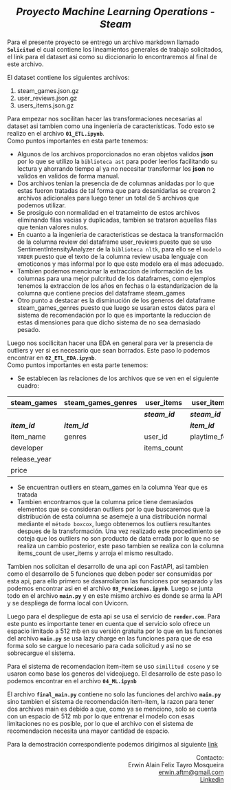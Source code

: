 
# <center><small>***Proyecto Machine Learning Operations - Steam***</small></center>  

Para el presente proyecto se entrego un archivo markdown llamado **`Solicitud`** el cual contiene los lineamientos generales de trabajo solicitados, el link para el dataset asi como su diccionario lo encontraremos al final de este archivo.

El dataset contiene los siguientes archivos: 

1. steam_games.json.gz
2. user_reviews.json.gz
3. users_items.json.gz  

Para empezar nos socilitan hacer las transformaciones necesarias al dataset asi tambien como una ingeniería de características. Todo esto se realizo en el archivo **`01_ETL.ipynb`**.<br>
Como puntos importantes en esta parte tenemos:
+ Algunos de los archivos proporcionados no eran objetos validos **json** por lo que se utilizo la `biblioteca ast` para poder leerlos facilitando su lectura y ahorrando tiempo al ya no necesitar transformar los **json** no validos en validos de forma manual.
+ Dos archivos tenian la presencia de de columnas anidadas por lo que estas fueron tratadas de tal forma que para desanidarlas se crearon 2 archivos adicionales para luego tener un total de 5 archivos que podemos utilizar.
+ Se prosiguio con normalidad en el tratameinto de estos archivos eliminando filas vacias y duplicadas, tambien se trataron aquellas filas que tenian valores nulos.
+ En cuanto a la ingenieria de caracteristicas se destaca la transformación de la columna review del dataframe user_reviews puesto que se uso SentimentIntensityAnalyzer de la `biblioteca nltk`, para ello se el `modelo VADER` puesto que el texto de la columna review usaba lenguaje con emoticonos y mas informal por lo que este modelo era el mas adecuado.
+ Tambien podemos mencionar la extraccion de información de las columnas para una mejor pulcritud de los dataframes, como ejemplos tenemos la extraccion de los años en fechas o la estandarizacion de la columna que contiene precios del dataframe steam_games
+ Otro punto a destacar es la disminución de los generos del dataframe steam_games_genres puesto que luego se usaran estos datos para el sistema de recomendación por lo que es importante la reduccion de estas dimensiones para que dicho sistema de no sea demasiado pesado. 

Luego nos socilicitan hacer una EDA en general para ver la presencia de outliers y ver si es necesario que sean borrados. Este paso lo podemos encontrar en **`02_ETL_EDA.ipynb`**.<br>
Como puntos importantes en esta parte tenemos:
+ Se establecen las relaciones de los archivos que se ven en el siguiente cuadro:

|steam_games|steam_games_genres|user_items|user_items_list|user_reviews|
|-|-|-|-|-|
| | |***steam_id***|***steam_id***|***steam_id***|
|***item_id***|***item_id***||***item_id***|***item_id***|
|item_name|genres|user_id|playtime_forever|posted|
|developer||items_count| |recommend|
|release_year| | | |sentiment_analysis|
|price| | | |review|
+ Se encuentran outliers en steam_games en la columna Year que es tratada
+ Tambien encontramos que la columna price tiene demasiados elementos que se consideran outliers por lo que buscaremos que la distribución de esta columna se asemeje a una distribución normal mediante el `método boxcox`, luego obtenemos los outliers resultantes despues de la transformación. Una vez realizado este procedimiento se coteja  que los outliers no son producto de data errada por lo que no se realiza un cambio posterior, este paso tambien se realiza con la columna items_count de user_items y arroja el mismo resultado.

Tambien nos solicitan el desarrollo de una api con FastAPI, asi tambien como el desarrollo de 5 funciones que deben poder ser consumidas por esta api, para ello primero se dasarrollaron las funciones por separado y las podemos encontrar asi en el archivo **`03_Funciones.ipynb`**. Luego se junta todo en el archivo **`main.py`** y en este mismo archivo es donde se arma la API y se despliega de forma local con Uvicorn.

Luego para el despliegue de esta api se usa el servicio de **`render.com`**.
Para este punto es importante tener en cuenta que el servicio solo ofrece un espacio limitado a 512 mb en su versión gratuita por lo que en las funciones del archivo **`main.py`** se usa lazy charge en las funciones para que de esa forma solo se cargue lo necesario para cada solicitud y asi no se sobrecargue el sistema.

Para el sistema de recomendacion item-item se uso `similitud coseno` y se usaron como base los generos del videojuego. El desarrollo de este paso lo podemos encontrar en el archivo **`04_ML.ipynb`**

El archivo **`final_main.py`** contiene no solo las funciones del archivo **`main.py`** sino tambien el sistema de recomendación item-item, la razon para tener dos archivos main es debido a que, como ya se menciono, solo se cuenta con un espacio de 512 mb por lo que entrenar el modelo con esas limitaciones no es posible, por lo que el archivo con el sistema de recomendacion necesita una mayor cantidad de espacio.

Para la demostración correspondiente podemos dirigirnos al siguiente [link](https://drive.google.com/file/d/1RUO4YM6KfashwXnWBRq074qTg-qqA7Kz/view?usp=drive_link)
  

<div style="text-align: right;">
  
Contacto:  
Erwin Alain Felix Tayro Mosqueira  
erwin.aftm@gmail.com<br>
[Linkedin](https://www.linkedin.com/in/alain-tayro/)
</div>
